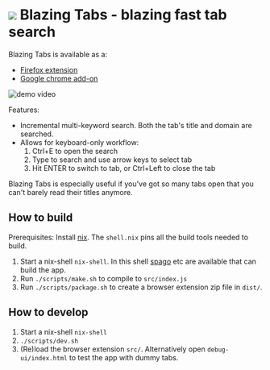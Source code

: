 <h1>
<img src="https://github.com/smatting/blazing-tabs/raw/main/src/logo.svg">
Blazing Tabs - blazing fast tab search
</h1>

Blazing Tabs is available as a:

- [Firefox extension](https://todo)
- [Google chrome add-on](https://todo)

![demo video](https://github.com/smatting/blazing-tabs/raw/main/assets/workflow-demo.gif)

Features:

- Incremental multi-keyword search. Both the tab's title and domain are searched.
- Allows for keyboard-only workflow:
    1. Ctrl+E to open the search
    2. Type to search and use arrow keys to select tab
    3. Hit ENTER to switch to tab, or Ctrl+Left to close the tab
    
Blazing Tabs is especially useful if you've got so many tabs open that you can't barely read their titles anymore.

## How to build

Prerequisites: Install [nix](https://nixos.org/). The `shell.nix` pins all the build tools needed to build.

1. Start a nix-shell `nix-shell`. In this shell [spago](https://github.com/purescript/spago) etc are available that can build the app.
2. Run `./scripts/make.sh` to compile to `src/index.js`
3. Run `./scripts/package.sh` to create a browser extension zip file in `dist/`.

## How to develop

1. Start a nix-shell `nix-shell`
2. `./scripts/dev.sh`
3. (Re)load the browser extension `src/`. Alternatively open `debug-ui/index.html` to test the app with dummy tabs.

